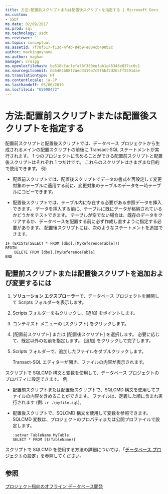 ```yaml
---
title: 方法:配置前スクリプトまたは配置後スクリプトを指定する | Microsoft Docs
ms.custom:
- SSDT
ms.date: 02/09/2017
ms.prod: sql
ms.technology: ssdt
ms.reviewer: ''
ms.topic: conceptual
ms.assetid: 7f78f517-f13d-4f4b-84b9-e804cb490b2c
author: markingmyname
ms.author: maghan
manager: craigg
ms.openlocfilehash: be518cfacfefa76f380eefab1e45348e037cc0c1
ms.sourcegitcommit: bb5484b08f2aed3319a7c9f6b32d26cff5591dae
ms.translationtype: HT
ms.contentlocale: ja-JP
ms.lasthandoff: 05/06/2019
ms.locfileid: "65098472"
---
```

# <a name="how-to-specify-predeployment-or-postdeployment-scripts"></a>方法:配置前スクリプトまたは配置後スクリプトを指定する
配置前スクリプトと配置後スクリプトでは、データベース プロジェクトから生成されるメインの配置スクリプトの前後に Transact\-SQL ステートメントが実行されます。 1 つのプロジェクトに含めることができる配置前スクリプトと配置後スクリプトはそれぞれ 1 つだけです。 これらのスクリプトはさまざまな目的で使用できます。 例:  
  
-   配置前スクリプトでは、配置後スクリプトでデータの書式を再設定して変更対象のテーブルに適用する前に、変更対象のテーブルのデータを一時テーブルにコピーできます。  
  
-   配置後スクリプトでは、テーブル内に存在する必要がある参照データを挿入できます。 データを挿入する前に、テーブルに既にデータが格納されているかどうかをテストできます。 テーブルが空でない場合は、既存のデータをクリアするか、データベースを配置する前に必ず作成し直すように指定する必要があります。 配置後スクリプトには、次のようなステートメントを追加できます。  
  
```  
IF (EXISTS(SELECT * FROM [dbo].[MyReferenceTable]))  
BEGIN  
    DELETE FROM [dbo].[MyReferenceTable]  
END  
```  
  
## <a name="to-add-and-modify-a-pre--or-post-deployment-script"></a>配置前スクリプトまたは配置後スクリプトを追加および変更するには  
  
1.  **ソリューション エクスプローラー**で、データベース プロジェクトを展開して Scripts フォルダーを表示します。  
  
2.  Scripts フォルダーを右クリックし、[追加] をポイントします。  
  
3.  コンテキスト メニューの [スクリプト] をクリックします。  
  
4.  [配置前スクリプト] または [配置後スクリプト] を選択します。 必要に応じて、既定以外の名前を指定します。 [追加] をクリックして完了します。  
  
5.  Scripts フォルダーで、追加したファイルをダブルクリックします。  
  
    Transact\-SQL エディターが開き、ファイルの内容が表示されます。  
  
スクリプトで SQLCMD 構文と変数を使用して、データベース プロジェクトのプロパティに設定できます。 例:  
  
-   配置前スクリプトまたは配置後スクリプトで、SQLCMD 構文を使用してファイルの内容を含めることができます。 ファイルは、定義した順に含まれ実行されます (例: `:r .\myfile.sql`)。  
  
-   配置後スクリプトで、SQLCMD 構文を使用して変数を参照できます。 SQLCMD 変数は、プロジェクトのプロパティまたは公開プロファイルで設定します。  
  
    ```  
    :setvar TableName MyTable  
    SELECT * FROM [$(TableName)]  
    ```  
  
スクリプトで SQLCMD を使用する方法の詳細については、「[データベース プロジェクトの設定](../ssdt/database-project-settings.md)」を参照してください。  
  
## <a name="see-also"></a>参照  
[プロジェクト指向のオフライン データベース開発](../ssdt/project-oriented-offline-database-development.md)  
  
